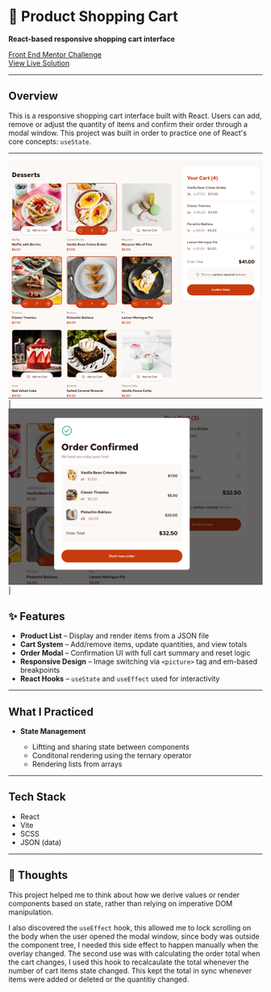 # 🛒 Product Shopping Cart

**React-based responsive shopping cart interface**

[ Front End Mentor Challenge](https://www.frontendmentor.io/challenges/product-list-with-cart-5MmqLVAp_d)
<br>
[ View Live Solution](https://product-list-with-cart-react0.netlify.app)

---

## Overview

This is a responsive shopping cart interface built with React. Users can add, remove or adjust the quantity of items and confirm their order through a modal window. This project was built in order to practice one of React's core concepts: `useState`.

---

![desktop view](/desktop-screenshot.png) |
![modal view](/modal-screenshot.png) |

## ✨ Features

- **Product List** – Display and render items from a JSON file
- **Cart System** – Add/remove items, update quantities, and view totals
- **Order Modal** – Confirmation UI with full cart summary and reset logic
- **Responsive Design** – Image switching via `<picture>` tag and em-based breakpoints
- **React Hooks** – `useState` and `useEffect` used for interactivity

---

## What I Practiced

- **State Management**

  - Liftting and sharing state between components
  - Conditonal rendering using the ternary operator
  - Rendering lists from arrays

---

## Tech Stack

- React
- Vite
- SCSS
- JSON (data)

---

## 🧠 Thoughts

This project helped me to think about how we derive values or render components based on state, rather than relying on imperative DOM manipulation.

I also discovered the `useEffect` hook, this allowed me to lock scrolling on the body when the user opened the modal window, since body was outside the component tree, I needed this side effect to happen manually when the overlay changed.
The second use was with calculating the order total when the cart changes, I used this hook to recalcaulate the total whenever the number of cart items state changed. This kept the total in sync whenever items were added or deleted or the quantitiy changed.
